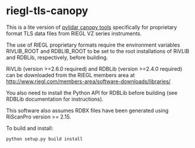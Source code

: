 # riegl-tls-canopy

This is a lite version of [pylidar canopy tools](http://www.pylidar.org/en/latest/commandline_canopy.html) specifically for proprietary format TLS data files from RIEGL VZ series instruments.

The use of RIEGL proprietary formats require the environment variables RIVLIB_ROOT and RDBLIB_ROOT to be set to the root installations of RiVLIB and RDBLib, respectively, before building.

RiVLib (version >=2.6.0 required) and RDBLib (version >=2.4.0 required) can be downloaded from the RIEGL members area at http://www.riegl.com/members-area/software-downloads/libraries/

You also need to install the Python API for RDBLib before building (see RDBLib documentation for instructions).

This software also assumes RDBX files have been generated using RiScanPro version >= 2.15.

To build and install:
```
python setup.py build install
```

